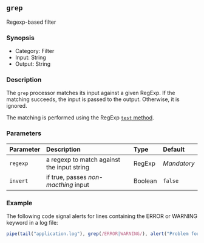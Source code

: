 ## `grep`

Regexp-based filter

### Synopsis

* Category: Filter
* Input: String
* Output: String

### Description

The `grep` processor matches its input against a given RegExp. If the matching succeeds, the input is passed to the 
output. Otherwise, it is ignored.

The matching is performed using the RegExp [`test` method](https://developer.mozilla.org/en-US/docs/Web/JavaScript/Reference/Global_Objects/RegExp). 

### Parameters

| Parameter | Description | Type | Default |
| :--- | :--- | :--- | :--- |
| `regexp` | a regexp to match against the input string | RegExp | *Mandatory* | 
| `invert` | if true, passes *non-macthing* input | Boolean | `false` |

### Example

The following code signal alerts for lines containing the ERROR or WARNING keyword in a log file:

```js
pipe(tail("application.log"), grep(/ERROR|WARNING/), alert("Problem found!")).run()
```

